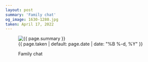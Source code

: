 ```yaml
---
layout: post
summary: 'Family chat'
og_image: 1630-1280.jpg
taken: April 17, 2022
---
```


<figure class="post" data-src="{{ site.assets_url }}/{{ page.og_image }}">
<img alt="{{ page.summary }}" sizes="(min-width: 700px) 50vw, calc(100vw - 2rem)" src="{{ site.assets_url }}/1630-640.jpg" srcset="{{ site.assets_url }}/1630-320.jpg 320w, {{ site.assets_url }}/1630-640.jpg 640w, {{ site.assets_url }}/1630-960.jpg 960w, {{ site.assets_url }}/1630-1280.jpg 1280w"/>
<figcaption>
<time>{{ page.taken | default: page.date | date: "%B %-d, %Y" }}</time>
<p>Family chat</p>
</figcaption>
</figure>
